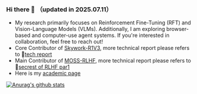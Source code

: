 ### Hi there 👋 （updated in 2025.07.11）
- My research primarily focuses on Reinforcement Fine-Tuning (RFT) and Vision-Language Models (VLMs). Additionally, I am exploring browser-based and computer-use agent systems. If you're interested in collaboration, feel free to reach out!
- Core Contributor of [Skywork-R1V3](https://github.com/SkyworkAI/Skywork-R1V), more technical report please refers to 📰[tech report](https://arxiv.org/abs/2507.06167)
- Main Contributor of [MOSS-RLHF](https://github.com/OpenLMLab/MOSS-RLHF), more technical report please refers to 📰[secrest of RLHF par1](https://arxiv.org/abs/2307.04964)
- Here is my [academic page](https://fakerbaby.github.io/)

  
[![Anurag's github stats](https://github-readme-stats.vercel.app/api?username=fakerbaby&show_icons=true&theme=tokyonight)](https://github.com/anuraghazra/github-readme-stats)

<!-- [![Readme Card](https://github-readme-stats.vercel.app/api/pin/?username=fakerbaby&repo=Flare)](https://github.com/anuraghazra/github-readme-stats) -->

<!--
**fakerbaby/fakerbaby** is a ✨ _special_ ✨ repository because its `README.md` (this file) appears on your GitHub profile.

Here are some ideas to get you started:

- 🔭 I’m currently working on ...
- 🌱 I’m currently learning ...
- 👯 I’m looking to collaborate on ...
- 🤔 I’m looking for help with ...
- 💬 Ask me about ...
- 📫 How to reach me: ...
- 😄 Pronouns: ...
- ⚡ Fun fact: ...
-->
